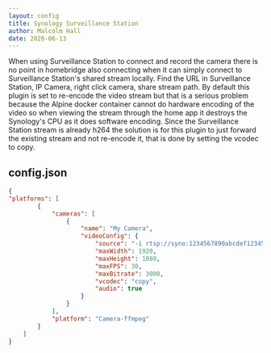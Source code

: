 ```yaml
---
layout: config
title: Synology Surveillance Station
author: Malcolm Hall
date: 2020-06-13
---
```

When using Surveillance Station to connect and record the camera there is no point in homebridge also connecting when it can simply connect to Surveillance Station's shared stream locally. Find the URL in Surveillance Station, IP Camera, right click camera, share stream path. By default this plugin is set to re-encode the video stream but that is a serious problem because the Alpine docker container cannot do hardware encoding of the video so when viewing the stream through the home app it destroys the Synology's CPU as it does software encoding. Since the Surveillance Station stream is already h264 the solution is for this plugin to just forward the existing stream and not re-encode it, that is done by setting the vcodec to copy.

## config.json

```json
{
"platforms": [
        {
            "cameras": [
                {
                    "name": "My Camera",
                    "videoConfig": {
                        "source": "-i rtsp://syno:1234567890abcdef1234567890abcdef@localhost:554/Sms=1.unicast",
                        "maxWidth": 1920,
                        "maxHeight": 1080,
                        "maxFPS": 30,
                        "maxBitrate": 3000,
                        "vcodec": "copy",
                        "audio": true
                    }
                }
            ],
            "platform": "Camera-ffmpeg"
        }
    ]
}
```
